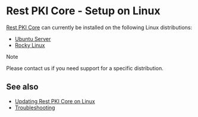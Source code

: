 ﻿# Rest PKI Core - Setup on Linux

[Rest PKI Core](../../index.md) can currently be installed on the following Linux distributions:

* [Ubuntu Server](install-ubuntu.md)
* [Rocky Linux](install-rocky.md)

> [!NOTE]
> Please contact us if you need support for a specific distribution.

## See also

* [Updating Rest PKI Core on Linux](update.md)
* [Troubleshooting](troubleshoot/index.md)
